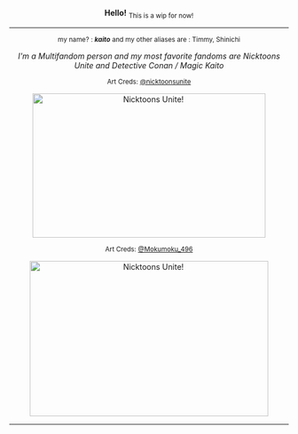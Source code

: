 <div align="center">

**Hello!**   <sub>This is a wip for now!</sub>
</div>

---
<div align="center">

<sub>my name? : ***kaito*** and my other aliases are : Timmy, Shinichi </sub>

*I'm a Multifandom person and my most favorite fandoms are Nicktoons Unite and Detective Conan / Magic Kaito*

<sub>Art Creds: [@nicktoonsunite](https://nicktoonsunite.tumblr.com/) </sub>

<img src="https://64.media.tumblr.com/794b7b80a5613f796d98f341c7a410b4/9c32bb4396d641e1-6c/s2048x3072/c55225795676a4d0ffcd6d84c38dfd0defffffc3.png" alt="Nicktoons Unite!" width="420" height="260">

<sub>Art Creds: [@Mokumoku_496](https://x.com/mokumoku_496?lang=ar)

<img src="https://i.pinimg.com/564x/92/61/cd/9261cd316accc8a09b93da7059a32f56.jpg" alt="Nicktoons Unite!" width="430" height="280">
</div>

---
